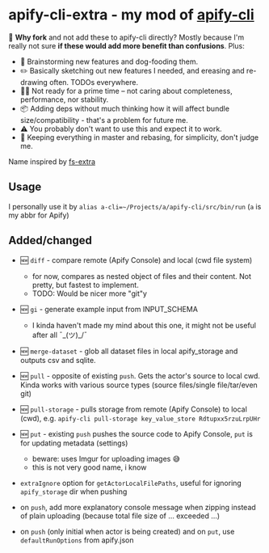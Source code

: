 # apify-cli-extra - my mod of [apify-cli](https://github.com/apify/apify-cli)

🤔 **Why fork** and not add these to apify-cli directly? Mostly because I'm really not sure **if these would add more benefit than confusions**. Plus:

- 🐶 Brainstorming new features and dog-fooding them.
- ✏️ Basically sketching out new features I needed, and ereasing and re-drawing often. TODOs everywhere.
- 👨‍🔬 Not ready for a prime time – not caring about completeness, performance, nor stability.
- 📦 Adding deps without much thinking how it will affect bundle size/compatibility - that's a problem for future me.
- ⚠️ You probably don't want to use this and expect it to work.
- 🙈 Keeping everything in master and rebasing, for simplicity, don't judge me.

Name inspired by [fs-extra](https://www.npmjs.com/package/fs-extra)

## Usage

I personally use it by `alias a-cli=~/Projects/a/apify-cli/src/bin/run` (`a` is my abbr for Apify)

## Added/changed

- 🆕 `diff` - compare remote (Apify Console) and local (cwd file system)
    - for now, compares as nested object of files and their content. Not pretty, but fastest to implement.
    - TODO: Would be nicer more "git"y
- 🆕 `gi` - generate example input from INPUT_SCHEMA
    - I kinda haven't made my mind about this one, it might not be useful after all ¯\_(ツ)_/¯
- 🆕 `merge-dataset` - glob all dataset files in local apify_storage and outputs csv and sqlite.
- 🆕 `pull` - opposite of existing `push`. Gets the actor's source to local cwd. Kinda works with various source types (source files/single file/tar/even git)
- 🆕 `pull-storage` - pulls storage from remote (Apify Console) to local (cwd), e.g. `apify-cli pull-storage key_value_store Rdtupxx5rzuLrpUHr`
- 🆕 `put` - existing `push` pushes the source code to Apify Console, `put` is for updating metadata (settings)
    - beware: uses Imgur for uploading images 😅
    - this is not very good name, i know

- `extraIgnore` option for `getActorLocalFilePaths`, useful for ignoring `apify_storage` dir when pushing
- on `push`, add more explanatory console message when zipping instead of plain uploading (because total file size of ... exceeded ...)
- on `push` (only initial when actor is being created) and on `put`, use `defaultRunOptions` from apify.json
